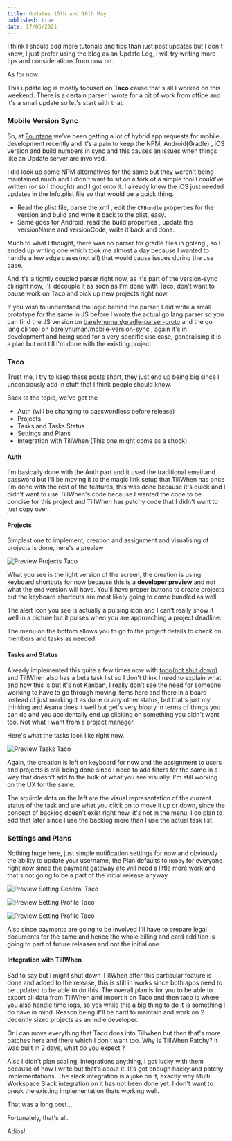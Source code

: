 ```yaml
---
title: Updates 15th and 16th May
published: true
date: 17/05/2021
---
```


I think I should add more tutorials and tips than just post updates but I don't
know, I just prefer using the blog as an Update Log, I will try writing more
tips and considerations from now on.

As for now.

This update log is mostly focused on **Taco** cause that's all I worked on this
weekend. There is a certain parser I wrote for a bit of work from office and
it's a small update so let's start with that.

### Mobile Version Sync

So, at [Fountane](https://fountane.com) we've been getting a lot of hybrid app
requests for mobile development recently and it's a pain to keep the NPM,
Android(Gradle) , iOS version and build numbers in sync and this causes an
issues when things like an Update server are involved.

I did look up some NPM alternatives for the same but they weren't being
maintained much and I didn't want to sit on a fork of a simple tool I could've
written (or so I thought) and I got onto it. I already knew the iOS just needed
updates in the Info.plist file so that would be a quick thing.

- Read the plist file, parse the xml , edit the `CFBundle` properties for the
  version and build and write it back to the plist, easy.
- Same goes for Android, read the build properties , update the versionName and
  versionCode, write it back and done.

Much to what I thought, there was no parser for gradle files in golang , so I
ended up writing one which took me almost a day because I wanted to handle a few
edge cases(not all) that would cause issues during the use case.

And it's a tightly coupled parser right now, as it's part of the version-sync
cli right now, I'll decouple it as soon as I'm done with Taco, don't want to
pause work on Taco and pick up new projects right now.

If you wish to understand the logic behind the parser, I did write a small
prototype for the same in JS before I wrote the actual go lang parser so you can
find the JS version on
[barelyhuman/gradle-parser-proto](https://github.com/barelyhuman/gradle-parser-proto)
and the go lang cli tool on
[barelyhuman/mobile-version-sync](https://github.com/barelyhuman/mobile-version-sync)
, again it's in development and being used for a very specific use case,
generalising it is a plan but not till I'm done with the existing project.

### Taco

Trust me, I try to keep these posts short, they just end up being big since I
unconsiously add in stuff that I think people should know.

Back to the topic, we've got the

- Auth (will be changing to passwordless before release)
- Projects
- Tasks and Tasks Status
- Settings and Plans
- Integration with TillWhen (This one might come as a shock)

#### Auth

I'm basically done with the Auth part and it used the traditional email and
password but I'll be moving it to the magic link setup that TillWhen has once
I'm done with the rest of the features, this was done because it's quick and I
didn't want to use TillWhen's code because I wanted the code to be concise for
this project and TillWhen has patchy code that I didn't want to just copy over.

#### Projects

Simplest one to implement, creation and assignment and visualising of projects
is done, here's a preview

![Preview Projects Taco](/assets/preview-projects-taco.png)

What you see is the light version of the screen, the creation is using keyboard
shortcuts for now because this is a **developer preview** and not what the end
version will have. You'll have proper buttons to create projects but the
keyboard shortcuts are most likely going to come bundled as well.

The alert icon you see is actually a pulsing icon and I can't really show it
well in a picture but it pulses when you are approaching a project deadline.

The menu on the bottom allows you to go to the project details to check on
members and tasks as needed.

#### Tasks and Status

Already implemented this quite a few times now with
[todo(not shut down)](https://todo.reaper.im) and TillWhen also has a beta task
list so I don't think I need to explain what and how this is but it's not
Kanban, I really don't see the need for someone working to have to go through
moving items here and there in a board instead of just marking it as done or any
other status, but that's just my thinking and Asana does it well but get's very
bloaty in terms of things you can do and you accidentally end up clicking on
something you didn't want too. Not what I want from a project manager.

Here's what the tasks look like right now.

![Preview Tasks Taco](/assets/preview-tasks-taco.png)

Again, the creation is left on keyboard for now and the assignment to users and
projects is still being done since I need to add filters for the same in a way
that doesn't add to the bulk of what you see visually. I'm still working on the
UX for the same.

The squircle dots on the left are the visual representation of the current
status of the task and are what you click on to move it up or down, since the
concept of backlog doesn't exist right now, it's not in the menu, I do plan to
add that later since I use the backlog more than I use the actual task list.

### Settings and Plans

Nothing huge here, just simple notification settings for now and obviously the
ability to update your username, the Plan defaults to `Hobby` for everyone right
now since the payment gateway etc will need a little more work and that's not
going to be a part of the initial release anyway.

![Preview Setting General Taco](/assets/preview-setting-general-taco.png)

![Preview Setting Profile Taco](/assets/preview-setting-profile-taco.png)

![Preview Setting Profile Taco](/assets/preview-setting-billing-taco.png)

Also since payments are going to be involved I'll have to prepare legal
documents for the same and hence the whole billing and card addition is going to
part of future releases and not the initial one.

#### Integration with TillWhen

Sad to say but I might shut down TillWhen after this particular feature is done
and added to the release, this is still in works since both apps need to be
updated to be able to do this. The overall plan is for you to be able to export
all data from TillWhen and import it on Taco and then taco is where you also
handle time logs, so yes while this a big thing to do it is something I do have
in mind. Reason being it'll be hard to maintain and work on 2 decently sized
projects as an Indie developer.

Or i can move everything that Taco does into Tillwhen but then that's more
patches here and there which I don't want too. Why is TillWhen Patchy? It was
built in 2 days, what do you expect ?

Also I didn't plan scaling, integrations anything, I got lucky with them because
of how I write but that's about it. It's got enough hacky and patchy
implementations. The slack integration is a joke on it, exactly why Multi
Workspace Slack integration on it has not been done yet. I don't want to break
the existing implementation thats working well.

That was a long post...

Fortunately, that's all.

Adios!

